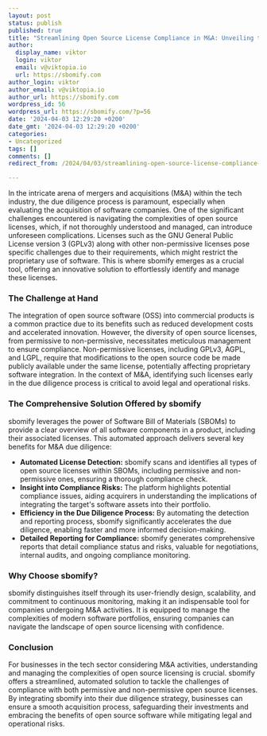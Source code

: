 ```yaml
---
layout: post
status: publish
published: true
title: "Streamlining Open Source License Compliance in M&A: Unveiling the sbomify Advantage"
author:
  display_name: viktor
  login: viktor
  email: v@viktopia.io
  url: https://sbomify.com
author_login: viktor
author_email: v@viktopia.io
author_url: https://sbomify.com
wordpress_id: 56
wordpress_url: https://sbomify.com/?p=56
date: '2024-04-03 12:29:20 +0200'
date_gmt: '2024-04-03 12:29:20 +0200'
categories:
- Uncategorized
tags: []
comments: []
redirect_from: /2024/04/03/streamlining-open-source-license-compliance-in-ma-unveiling-the-sbomify-advantage/

---
```


In the intricate arena of mergers and acquisitions (M&A) within the tech industry, the due diligence process is paramount, especially when evaluating the acquisition of software companies. One of the significant challenges encountered is navigating the complexities of open source licenses, which, if not thoroughly understood and managed, can introduce unforeseen complications. Licenses such as the GNU General Public License version 3 (GPLv3) along with other non-permissive licenses pose specific challenges due to their requirements, which might restrict the proprietary use of software. This is where sbomify emerges as a crucial tool, offering an innovative solution to effortlessly identify and manage these licenses.

### The Challenge at Hand

The integration of open source software (OSS) into commercial products is a common practice due to its benefits such as reduced development costs and accelerated innovation. However, the diversity of open source licenses, from permissive to non-permissive, necessitates meticulous management to ensure compliance. Non-permissive licenses, including GPLv3, AGPL, and LGPL, require that modifications to the open source code be made publicly available under the same license, potentially affecting proprietary software integration. In the context of M&A, identifying such licenses early in the due diligence process is critical to avoid legal and operational risks.

### The Comprehensive Solution Offered by sbomify

sbomify leverages the power of Software Bill of Materials (SBOMs) to provide a clear overview of all software components in a product, including their associated licenses. This automated approach delivers several key benefits for M&A due diligence:

- **Automated License Detection:** sbomify scans and identifies all types of open source licenses within SBOMs, including permissive and non-permissive ones, ensuring a thorough compliance check.
- **Insight into Compliance Risks:** The platform highlights potential compliance issues, aiding acquirers in understanding the implications of integrating the target's software assets into their portfolio.
- **Efficiency in the Due Diligence Process:** By automating the detection and reporting process, sbomify significantly accelerates the due diligence, enabling faster and more informed decision-making.
- **Detailed Reporting for Compliance:** sbomify generates comprehensive reports that detail compliance status and risks, valuable for negotiations, internal audits, and ongoing compliance monitoring.

### Why Choose sbomify?

sbomify distinguishes itself through its user-friendly design, scalability, and commitment to continuous monitoring, making it an indispensable tool for companies undergoing M&A activities. It is equipped to manage the complexities of modern software portfolios, ensuring companies can navigate the landscape of open source licensing with confidence.

### Conclusion

For businesses in the tech sector considering M&A activities, understanding and managing the complexities of open source licensing is crucial. sbomify offers a streamlined, automated solution to tackle the challenges of compliance with both permissive and non-permissive open source licenses. By integrating sbomify into their due diligence strategy, businesses can ensure a smooth acquisition process, safeguarding their investments and embracing the benefits of open source software while mitigating legal and operational risks.
